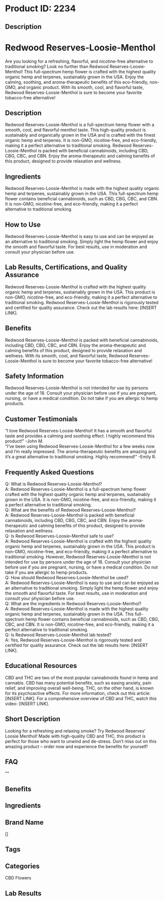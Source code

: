 # Product ID: 2234
## Description
<h1>
 Redwood Reserves-Loosie-Menthol<br />
</h1>
<p>
 Are you looking for a refreshing, flavorful, and nicotine-free alternative to traditional smoking? Look no further than Redwood Reserves-Loosie-Menthol! This full-spectrum hemp flower is crafted with the highest quality organic hemp and terpenes, sustainably grown in the USA. Enjoy the calming, soothing, and aroma-therapeutic benefits of this eco-friendly, non-GMO, and organic product. With its smooth, cool, and flavorful taste, Redwood Reserves-Loosie-Menthol is sure to become your favorite tobacco-free alternative!
</p>
<h2>
 Description<br />
</h2>
<p>
 Redwood Reserves-Loosie-Menthol is a full-spectrum hemp flower with a smooth, cool, and flavorful menthol taste. This high-quality product is sustainably and organically grown in the USA and is crafted with the finest organic hemp and terpenes. It is non-GMO, nicotine-free, and eco-friendly, making it a perfect alternative to traditional smoking. Redwood Reserves-Loosie-Menthol is packed with beneficial cannabinoids, including CBD, CBG, CBC, and CBN. Enjoy the aroma-therapeutic and calming benefits of this product, designed to provide relaxation and wellness.
</p>
<h2>
 Ingredients<br />
</h2>
<p>
 Redwood Reserves-Loosie-Menthol is made with the highest quality organic hemp and terpenes, sustainably grown in the USA. This full-spectrum hemp flower contains beneficial cannabinoids, such as CBD, CBG, CBC, and CBN. It is non-GMO, nicotine-free, and eco-friendly, making it a perfect alternative to traditional smoking.
</p>
<h2>
 How to Use<br />
</h2>
<p>
 Redwood Reserves-Loosie-Menthol is easy to use and can be enjoyed as an alternative to traditional smoking. Simply light the hemp flower and enjoy the smooth and flavorful taste. For best results, use in moderation and consult your physician before use.
</p>
<h2>
 Lab Results, Certifications, and Quality Assurance<br />
</h2>
<p>
 Redwood Reserves-Loosie-Menthol is crafted with the highest quality organic hemp and terpenes, sustainably grown in the USA. This product is non-GMO, nicotine-free, and eco-friendly, making it a perfect alternative to traditional smoking. Redwood Reserves-Loosie-Menthol is rigorously tested and certified for quality assurance. Check out the lab results here: [INSERT LINK].
</p>
<h2>
 Benefits<br />
</h2>
<p>
 Redwood Reserves-Loosie-Menthol is packed with beneficial cannabinoids, including CBD, CBG, CBC, and CBN. Enjoy the aroma-therapeutic and calming benefits of this product, designed to provide relaxation and wellness. With its smooth, cool, and flavorful taste, Redwood Reserves-Loosie-Menthol is sure to become your favorite tobacco-free alternative!
</p>
<h2>
 Safety Information<br />
</h2>
<p>
 Redwood Reserves-Loosie-Menthol is not intended for use by persons under the age of 18. Consult your physician before use if you are pregnant, nursing, or have a medical condition. Do not take if you are allergic to hemp products.
</p>
<h2>
 Customer Testimonials<br />
</h2>
<p>
 “I love Redwood Reserves-Loosie-Menthol! It has a smooth and flavorful taste and provides a calming and soothing effect. I highly recommend this product!” -John M.<br />
“I’ve been using Redwood Reserves-Loosie-Menthol for a few weeks now and I’m really impressed. The aroma-therapeutic benefits are amazing and it’s a great alternative to traditional smoking. Highly recommend!” -Emily R.
</p>
<h2>
 Frequently Asked Questions<br />
</h2>
<p>
 Q: What is Redwood Reserves-Loosie-Menthol?<br />
A: Redwood Reserves-Loosie-Menthol is a full-spectrum hemp flower crafted with the highest quality organic hemp and terpenes, sustainably grown in the USA. It is non-GMO, nicotine-free, and eco-friendly, making it a perfect alternative to traditional smoking.<br />
Q: What are the benefits of Redwood Reserves-Loosie-Menthol?<br />
A: Redwood Reserves-Loosie-Menthol is packed with beneficial cannabinoids, including CBD, CBG, CBC, and CBN. Enjoy the aroma-therapeutic and calming benefits of this product, designed to provide relaxation and wellness.<br />
Q: Is Redwood Reserves-Loosie-Menthol safe to use?<br />
A: Redwood Reserves-Loosie-Menthol is crafted with the highest quality organic hemp and terpenes, sustainably grown in the USA. This product is non-GMO, nicotine-free, and eco-friendly, making it a perfect alternative to traditional smoking. However, Redwood Reserves-Loosie-Menthol is not intended for use by persons under the age of 18. Consult your physician before use if you are pregnant, nursing, or have a medical condition. Do not take if you are allergic to hemp products.<br />
Q: How should Redwood Reserves-Loosie-Menthol be used?<br />
A: Redwood Reserves-Loosie-Menthol is easy to use and can be enjoyed as an alternative to traditional smoking. Simply light the hemp flower and enjoy the smooth and flavorful taste. For best results, use in moderation and consult your physician before use.<br />
Q: What are the ingredients in Redwood Reserves-Loosie-Menthol?<br />
A: Redwood Reserves-Loosie-Menthol is made with the highest quality organic hemp and terpenes, sustainably grown in the USA. This full-spectrum hemp flower contains beneficial cannabinoids, such as CBD, CBG, CBC, and CBN. It is non-GMO, nicotine-free, and eco-friendly, making it a perfect alternative to traditional smoking.<br />
Q: Is Redwood Reserves-Loosie-Menthol lab tested?<br />
A: Yes, Redwood Reserves-Loosie-Menthol is rigorously tested and certified for quality assurance. Check out the lab results here: [INSERT LINK].
</p>
<h2>
 Educational Resources<br />
</h2>
<p>
 CBD and THC are two of the most popular cannabinoids found in hemp and cannabis. CBD has many potential benefits, such as easing anxiety, pain relief, and improving overall well-being. THC, on the other hand, is known for its psychoactive effects. For more information, check out this article: [INSERT LINK]. For a comprehensive overview of CBD and THC, watch this video: [INSERT LINK].</p>

## Short Description
<p>Looking for a refreshing and relaxing smoke? Try Redwood Reserves&#8217; Loosie Menthol! Made with high-quality CBD and THC, this product is perfect for those who want to unwind and de-stress. Don&#8217;t miss out on this amazing product &#8211; order now and experience the benefits for yourself!</p>

## FAQ
""
## Benefits

## Ingredients

## Brand Name
[]
## Tags

## Categories
CBD Flowers
## Lab Results

